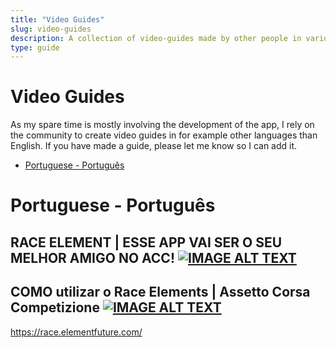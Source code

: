 ```yaml
---
title: "Video Guides"
slug: video-guides
description: A collection of video-guides made by other people in various languages
type: guide 
---
```

# Video Guides
As my spare time is mostly involving the development of the app, I rely on the community to create video guides in for example other languages than English. If you have made a guide, please let me know so I can add it.

- [Portuguese - Português](/guide/video-guides#portuguese---português)

# Portuguese - Português
## RACE ELEMENT | ESSE APP VAI SER O SEU MELHOR AMIGO NO ACC! <a href="https://www.youtube.com/watch?v=D8XTKFrADiM" target="_blank">![IMAGE ALT TEXT](http://img.youtube.com/vi/D8XTKFrADiM/0.jpg)</a>
## COMO utilizar o Race Elements | Assetto Corsa Competizione <a href="https://www.youtube.com/watch?v=dP3ELQzdgG0" target="_blank">![IMAGE ALT TEXT](http://img.youtube.com/vi/dP3ELQzdgG0/0.jpg)</a>
https://race.elementfuture.com/
